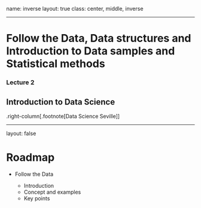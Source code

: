 name: inverse
layout: true
class: center, middle, inverse

---

# Follow the Data, Data structures and Introduction to Data samples and Statistical methods
### Lecture 2
## Introduction to Data Science

.right-column[.footnote[Data Science Seville]]

---

layout: false

# Roadmap

* Follow the Data

	- Introduction
	- Concept and examples
	- Key points
